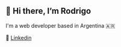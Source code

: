 ## 👋 Hi there, I’m Rodrigo

I'm a web developer based in Argentina 🇦🇷

📌 [Linkedin](https://www.linkedin.com/in/rodr-ce/)
